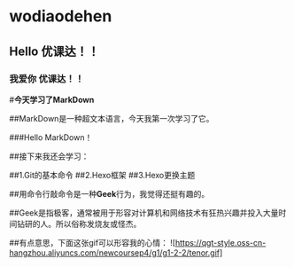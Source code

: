 # wodiaodehen
## Hello 优课达！！
### 我爱你 优课达！！ 
#**今天学习了MarkDown**

##MarkDown是一种超文本语言，今天我第一次学习了它。

###Hello MarkDown！

##接下来我还会学习：

##1.Git的基本命令
##2.Hexo框架
##3.Hexo更换主题

##用命令行敲命令是一种**Geek**行为，我觉得还挺有趣的。

##Geek是指极客，通常被用于形容对计算机和网络技术有狂热兴趣并投入大量时间钻研的人。所以俗称发烧友或怪杰。

##有点意思，下面这张gif可以形容我的心情：
![https://qgt-style.oss-cn-hangzhou.aliyuncs.com/newcoursep4/g1/g1-2-2/tenor.gif]
